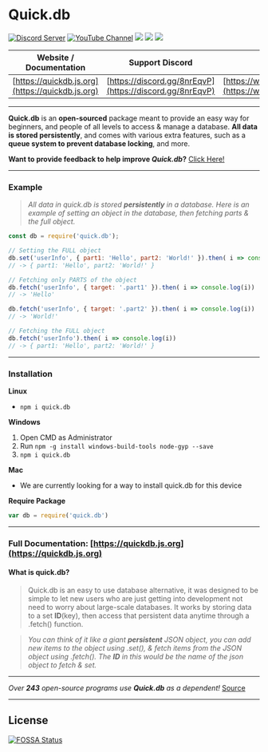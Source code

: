 Quick.db 
========

<div>
    <p>
        <a href="https://discord.io/plexidev"><img src="https://discordapp.com/api/guilds/343572980351107077/embed.png" alt="Discord Server" /></a>
        <a href="http://www.youtube.com/subscription_center?add_user=TrueXPixels"><img src="https://img.shields.io/badge/Subscribe-YouTube-red.svg" alt="YouTube Channel" /></a>
<a href="https://app.fossa.io/projects/git%2Bgithub.com%2FTrueXPixels%2Fquick.db?ref=badge_shield" alt="FOSSA Status"><img src="https://app.fossa.io/api/projects/git%2Bgithub.com%2FTrueXPixels%2Fquick.db.svg?type=shield"/></a>
        <a href="https://npm-stat.com/charts.html?package=quick.db"><img src="https://img.shields.io/badge/Downloads-16.3k+-brightgreen.svg"></a>
        <a href="https://GitHub.com/truexpixels/quick.db/stargazers/"><img src="https://img.shields.io/github/stars/truexpixels/quick.db.svg?style=social&label=Star&maxAge=2592000"></a>
    </p>
    

| Website / Documentation | Support Discord | NPM Page |
| :---: | :---: | :---: |
| [https://quickdb.js.org](https://quickdb.js.org) | [https://discord.gg/8nrEqvP](https://discord.gg/8nrEqvP) | [https://www.npmjs.com/package/quick.db](https://www.npmjs.com/package/quick.db)

</div>

---

**Quick.db** is an **open-sourced** package meant to provide an easy way for beginners, and people of all levels to access & manage a database. **All data is stored persistently**, and comes with various extra features, such as a **queue system to prevent database locking**, and more.

**Want to provide feedback to help improve *Quick.db*?** [Click Here!](https://goo.gl/forms/KgjhQdWrztUfwHLB2)

---

### Example

> *All data in quick.db is stored **persistently** in a database. Here is an example of setting an object in the database, then fetching parts & the full object.*

```js
const db = require('quick.db');

// Setting the FULL object
db.set('userInfo', { part1: 'Hello', part2: 'World!' }).then( i => console.log(i))
// -> { part1: 'Hello', part2: 'World!' }

// Fetching only PARTS of the object
db.fetch('userInfo', { target: '.part1' }).then( i => console.log(i)) 
// -> 'Hello'

db.fetch('userInfo', { target: '.part2' }).then( i => console.log(i)) 
// -> 'World!'

// Fetching the FULL object
db.fetch('userInfo').then( i => console.log(i))
// -> { part1: 'Hello', part2: 'World!' }
```

---

### Installation

**Linux**
- `npm i quick.db`

**Windows**
1. Open CMD as Administrator
2. Run `npm -g install windows-build-tools node-gyp --save`
3. `npm i quick.db`

**Mac**
- We are currently looking for a way to install quick.db for this device

**Require Package**
```js
var db = require('quick.db')
```

---

### Full Documentation: [https://quickdb.js.org](https://quickdb.js.org)

#### What is quick.db?

> Quick.db is an easy to use database alternative, it was designed to be simple to let new users who are just getting into development not need to worry about large-scale databases.
It works by storing data to a set **ID**(key), then access that persistent data anytime through a .fetch() function.

> *You can think of it like a giant **persistent** JSON object, you can add new items to the object using .set(), & fetch items from the JSON object using .fetch(). The **ID** in this would be the name of the json object to fetch & set.*

---

*Over **243** open-source programs use **Quick.db** as a dependent!* [Source](https://github.com/TrueXPixels/quick.db/network/dependents)

---

## License
[![FOSSA Status](https://app.fossa.io/api/projects/git%2Bgithub.com%2FTrueXPixels%2Fquick.db.svg?type=large)](https://app.fossa.io/projects/git%2Bgithub.com%2FTrueXPixels%2Fquick.db?ref=badge_large)
